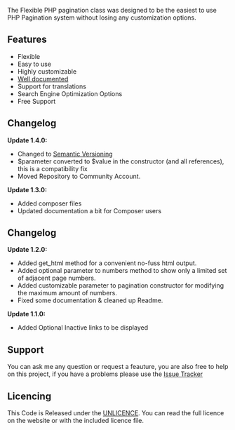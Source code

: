 The Flexible PHP pagination class was designed to be the easiest to use PHP Pagination system without losing any customization options.

## Features
- Flexible
- Easy to use
- Highly customizable
- [Well documented](https://github.com/Blaxus/Flexible-PHP-Pagination/blob/master/Documentation.md "Flexible PHP Pagination Documentation")
- Support for translations
- Search Engine Optimization Options
- Free Support

## Changelog
**Update 1.4.0:**
- Changed to [Semantic Versioning](http://semver.org/)
- $parameter converted to $value in the constructor (and all references), this is a compatibility fix
- Moved Repository to Community Account.

**Update 1.3.0:**
- Added composer files
- Updated documentation a bit for Composer users

## Changelog
**Update 1.2.0:**
- Added get_html method for a convenient no-fuss html output.
- Added optional parameter to numbers method to show only a limited set of adjacent page numbers.
- Added customizable parameter to pagination constructor for modifying the maximum amount of numbers.
- Fixed some documentation & cleaned up Readme.

**Update 1.1.0:**
- Added Optional Inactive links to be displayed

## Support

You can ask me any question or request a feauture, you are also free to help on this project, if you have a problems please use the [Issue Tracker]

## Licencing

This Code is Released under the [UNLICENCE]. You can read the full licence on the website or with the included licence file.

[Issue Tracker]: https://github.com/Blaxus/Flexible-PHP-Pagination/issues
[@blaxus]: http://twitter.com/blaxus
[David D'hont]: mailto:admin@daviddhont.com
[UNLICENCE]: http://unlicense.org/
[MIT license]: http://www.opensource.org/licenses/mit-license.php
